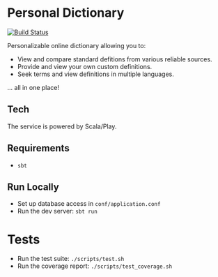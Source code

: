 # Personal Dictionary

[![Build Status](https://travis-ci.org/ravoro/personal-dictionary.svg?branch=master)](https://travis-ci.org/ravoro/personal-dictionary)

Personalizable online dictionary allowing you to:

- View and compare standard defitions from various reliable sources.
- Provide and view your own custom definitions.
- Seek terms and view definitions in multiple languages.

... all in one place!


## Tech
The service is powered by Scala/Play.


## Requirements
- `sbt`


## Run Locally
- Set up database access in `conf/application.conf`
- Run the dev server: `sbt run`


# Tests
- Run the test suite: `./scripts/test.sh`
- Run the coverage report: `./scripts/test_coverage.sh`
